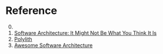 # Reference

0. []()
0. [Software Architecture: It Might Not Be What You Think It Is](https://www.infoq.com/articles/what-software-architecture/)
0. [Polylith](https://polylith.gitbook.io/polylith)
0. [Awesome Software Architecture](https://mehdihadeli.github.io/awesome-software-architecture/)

